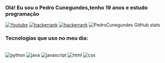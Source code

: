 ### Olá! Eu sou o Pedro Cunegundes,tenho 19 anos e estudo programação
[![Youtube](https://img.shields.io/badge/Instagram-E4405F?style=for-the-badge&logo=instagram&logoColor=white)](https://www.instagram.com/pedrocunegundes_/)
[![hackerrank](https://img.shields.io/badge/-Hackerrank-2EC866?style=for-the-badge&logo=HackerRank&logoColor=white)](https://www.hackerrank.com/bangue062?hr_r=1)
[![hackerrank](https://img.shields.io/badge/-LeetCode-FFA116?style=for-the-badge&logo=LeetCode&logoColor=black)](https://leetcode.com/bangue062/)
![PedroCunegundes GitHub stats](https://github-readme-stats.vercel.app/api?username=PedroL1122&show_icons=true&theme=radical)
### Tecnologias que uso no meu dia:
<div style="display: inline_block"><br/>
<img align="center" alt="python" src="https://img.shields.io/badge/Python-3776AB?style=for-the-badge&logo=python&logoColor=white"/>
<img align="center" alt="java" src="https://img.shields.io/badge/Java-ED8B00?style=for-the-badge&logo=openjdk&logoColor=white"/>
<img align="center" alt="javascript" src="https://img.shields.io/badge/JavaScript-F7DF1E?style=for-the-badge&logo=javascript&logoColor=black"/>
<img align="center" alt="html" src="https://img.shields.io/badge/HTML5-E34F26?style=for-the-badge&logo=html5&logoColor=white"/>
<img align="center" alt="css" src="https://img.shields.io/badge/CSS-239120?&style=for-the-badge&logo=css3&logoColor=white"/>
</div>

